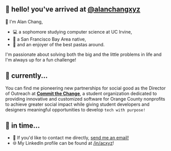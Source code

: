 ## 🍊 hello! you've arrived at [@alanchangxyz](https://github.com/alanchangxyz)

👋 I'm Alan Chang,
- 💻 a sophomore studying computer science at UC Irvine,
- 🌉 a San Francisco Bay Area native,
- 🍝 and an enjoyer of the best pastas around.

I'm passionate about solving both the big and the little problems in life and I'm always up for a fun challenge! 

## 🚀 currently...

You can find me pioneering new partnerships for social good as the Director of Outreach at **[Commit the Change](https://github.com/ctc-uci)**, 
a student organization dedicated to providing innovative and customized software for Orange County nonprofits to achieve greater social impact while giving student developers and designers meaningful opportunities to develop `tech with purpose!`

## 💭 in time...
- 📧 If you'd like to contact me directly, [send me an email!](mailto:alanc16@uci.edu)
- 🌐 My LinkedIn profile can be found at [/in/acxyz](https://linkedin.com/in/acxyz/)!